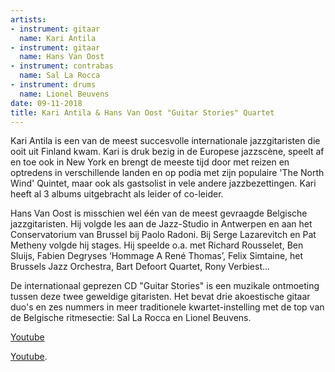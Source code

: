 ```yaml
---
artists:
- instrument: gitaar
  name: Kari Antila
- instrument: gitaar
  name: Hans Van Oost
- instrument: contrabas
  name: Sal La Rocca
- instrument: drums
  name: Lionel Beuvens
date: 09-11-2018
title: Kari Antila & Hans Van Oost "Guitar Stories" Quartet
---
```

Kari Antila is een van de meest succesvolle internationale jazzgitaristen die ooit uit Finland 
kwam. Kari is druk bezig in de Europese jazzscène, speelt af en toe ook in New York en brengt de 
meeste tijd door met reizen en optredens in verschillende landen en op podia met zijn populaire 
'The North Wind' Quintet, maar ook als gastsolist in vele andere jazzbezettingen. Kari heeft al 
3 albums uitgebracht als leider of co-leider. 

Hans Van Oost is misschien wel één van de meest gevraagde Belgische jazzgitaristen. 
Hij volgde les aan de Jazz-Studio in Antwerpen en aan het Conservatorium van Brussel bij Paolo Radoni. Bij 
Serge Lazarevitch en Pat Metheny volgde hij stages. Hij speelde o.a. met Richard Rousselet, Ben Sluijs, 
Fabien Degryses ‘Hommage A René Thomas’, Felix Simtaine, 
het Brussels Jazz Orchestra, Bart Defoort Quartet, Rony Verbiest... 

De internationaal geprezen CD "Guitar Stories" is een muzikale ontmoeting tussen deze twee geweldige 
gitaristen. Het bevat drie akoestische gitaar duo's en zes nummers in meer traditionele kwartet-instelling 
met de top van de Belgische ritmesectie: Sal La Rocca en Lionel Beuvens.

[Youtube](https://www.youtube.com/watch?v=KyYXHjebIkw) 

[Youtube](https://www.youtube.com/watch?v=eblQzOx8PI4).